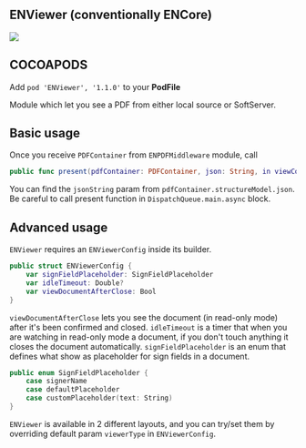 ## ENViewer (conventionally ENCore)

![](https://badgen.net/badge/stable/1.1.0/blue)

## COCOAPODS

Add `pod 'ENViewer', '1.1.0'` to your **PodFile**

Module which let you see a PDF from either local source or SoftServer.

## Basic usage

Once you receive `PDFContainer` from `ENPDFMiddleware` module, call

```swift
public func present(pdfContainer: PDFContainer, json: String, in viewController: UIViewController)
```

You can find the `jsonString` param from `pdfContainer.structureModel.json`.
Be careful to call present function in `DispatchQueue.main.async` block.

## Advanced usage

`ENViewer` requires an `ENViewerConfig` inside its builder.

```swift
public struct ENViewerConfig {
    var signFieldPlaceholder: SignFieldPlaceholder
    var idleTimeout: Double?
    var viewDocumentAfterClose: Bool
}
```

`viewDocumentAfterClose` lets you see the document (in read-only mode) after it's been confirmed and closed. `idleTimeout` is a timer that when you are watching in read-only mode a document, if you don't touch anything it closes the document automatically.
`signFieldPlaceholder` is an enum that defines what show as placeholder for sign fields in a document.

```swift
public enum SignFieldPlaceholder {
	case signerName
	case defaultPlaceholder
	case customPlaceholder(text: String)
}
```

`ENViewer` is available in 2 different layouts, and you can try/set them by overriding default param `viewerType` in `ENViewerConfig`.
